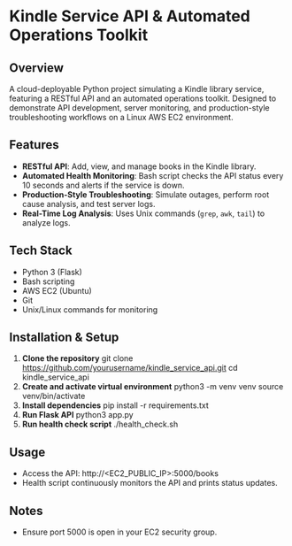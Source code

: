 # Kindle Service API & Automated Operations Toolkit

## Overview
A cloud-deployable Python project simulating a Kindle library service, featuring a RESTful API and an automated operations toolkit. Designed to demonstrate API development, server monitoring, and production-style troubleshooting workflows on a Linux AWS EC2 environment.


## Features
- **RESTful API**: Add, view, and manage books in the Kindle library.
- **Automated Health Monitoring**: Bash script checks the API status every 10 seconds and alerts if the service is down.
- **Production-Style Troubleshooting**: Simulate outages, perform root cause analysis, and test server logs.
- **Real-Time Log Analysis**: Uses Unix commands (`grep`, `awk`, `tail`) to analyze logs.

## Tech Stack
- Python 3 (Flask)
- Bash scripting
- AWS EC2 (Ubuntu)
- Git
- Unix/Linux commands for monitoring

## Installation & Setup

1. **Clone the repository**
	git clone https://github.com/yourusername/kindle_service_api.git
	cd  kindle_service_api
2. **Create and activate virtual environment**
	python3 -m venv venv
	source venv/bin/activate
3. **Install dependencies**
	pip install -r requirements.txt
4. **Run Flask API**
	python3 app.py
5. **Run health check script**
	./health_check.sh

## Usage
- Access the API: http://<EC2_PUBLIC_IP>:5000/books
- Health script continuously monitors the API and prints status updates.

## Notes
- Ensure port 5000 is open in your EC2 security group.
